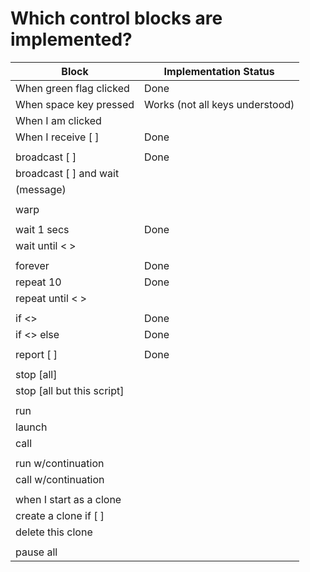 # Which control blocks are implemented?

Block						| Implementation Status
--------------------		| ----------------------
When green flag clicked     | Done
When space key pressed      | Works (not all keys understood)
When I am clicked           |
When I receive [ ]          | Done
                            |
broadcast [ ]               | Done
broadcast [ ] and wait      |
(message)                   |
                            |                                   
warp                        |
                            |
wait 1 secs                 | Done
wait until < >              |
                            |
forever                     | Done
repeat 10                   | Done
repeat until < >            |                                   
                            |                                   
if <>                       | Done                              
if <> else                  | Done                              
                            |                                   
report [ ]                  | Done                              
                            |                                   
stop [all]                  |                                   
stop [all but this script]  |                                   
                            |                                   
run                         |                                   
launch                      |                                   
call                        |                                   
                            |                                   
run w/continuation          |                                  
call w/continuation         |                                
                            |                                   
when I start as a clone     |                                   
create a clone if [ ]       |                                   
delete this clone           |
                            |                                   
pause all                   |

